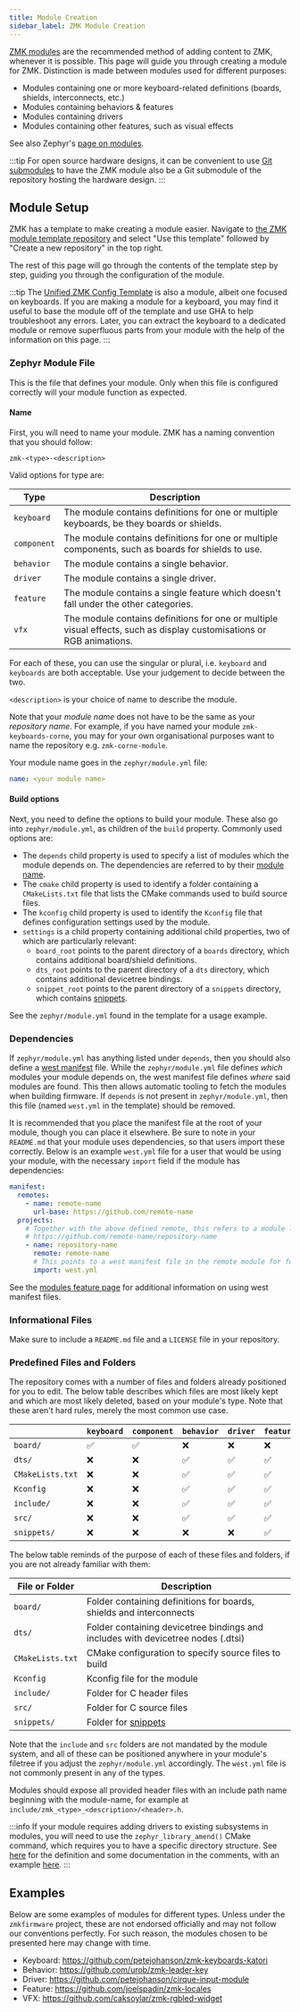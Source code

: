 ```yaml
---
title: Module Creation
sidebar_label: ZMK Module Creation
---
```


[ZMK modules](../features/modules.mdx) are the recommended method of adding content to ZMK, whenever it is possible. This page will guide you through creating a module for ZMK. Distinction is made between modules used for different purposes:

- Modules containing one or more keyboard-related definitions (boards, shields, interconnects, etc.)
- Modules containing behaviors & features
- Modules containing drivers
- Modules containing other features, such as visual effects

See also Zephyr's [page on modules](https://docs.zephyrproject.org/3.5.0/develop/modules.html).

:::tip
For open source hardware designs, it can be convenient to use [Git submodules](https://github.blog/open-source/git/working-with-submodules/) to have the ZMK module also be a Git submodule of the repository hosting the hardware design.
:::

## Module Setup

ZMK has a template to make creating a module easier. Navigate to [the ZMK module template repository](https://github.com/zmkfirmware/zmk-module-template) and select "Use this template" followed by "Create a new repository" in the top right.

The rest of this page will go through the contents of the template step by step, guiding you through the configuration of the module.

:::tip
The [Unified ZMK Config Template](https://github.com/zmkfirmware/unified-zmk-config-template) is also a module, albeit one focused on keyboards. If you are making a module for a keyboard, you may find it useful to base the module off of the template and use GHA to help troubleshoot any errors. Later, you can extract the keyboard to a dedicated module or remove superfluous parts from your module with the help of the information on this page.
:::

### Zephyr Module File

This is the file that defines your module. Only when this file is configured correctly will your module function as expected.

#### Name

First, you will need to name your module. ZMK has a naming convention that you should follow:

```
zmk-<type>-<description>
```

Valid options for type are:

| Type        | Description                                                                                                           |
| ----------- | --------------------------------------------------------------------------------------------------------------------- |
| `keyboard`  | The module contains definitions for one or multiple keyboards, be they boards or shields.                             |
| `component` | The module contains definitions for one or multiple components, such as boards for shields to use.                    |
| `behavior`  | The module contains a single behavior.                                                                                |
| `driver`    | The module contains a single driver.                                                                                  |
| `feature`   | The module contains a single feature which doesn't fall under the other categories.                                   |
| `vfx`       | The module contains definitions for one or multiple visual effects, such as display customisations or RGB animations. |

For each of these, you can use the singular or plural, i.e. `keyboard` and `keyboards` are both acceptable. Use your judgement to decide between the two.

`<description>` is your choice of name to describe the module.

Note that your _module name_ does not have to be the same as your _repository name_. For example, if you have named your module `zmk-keyboards-corne`, you may for your own organisational purposes want to name the repository e.g. `zmk-corne-module`.

Your module name goes in the `zephyr/module.yml` file:

```yaml title="zephyr/module.yaml"
name: <your module name>
```

#### Build options

Next, you need to define the options to build your module. These also go into `zephyr/module.yml`, as children of the `build` property. Commonly used options are:

- The `depends` child property is used to specify a list of modules which the module depends on. The dependencies are referred to by their [module name](#name).
- The `cmake` child property is used to identify a folder containing a `CMakeLists.txt` file that lists the CMake commands used to build source files.
- The `kconfig` child property is used to identify the `Kconfig` file that defines configuration settings used by the module.
- `settings` is a child property containing additional child properties, two of which are particularly relevant:
  - `board_root` points to the parent directory of a `boards` directory, which contains additional board/shield definitions.
  - `dts_root` points to the parent directory of a `dts` directory, which contains additional devicetree bindings.
  - `snippet_root` points to the parent directory of a `snippets` directory, which contains [snippets](https://docs.zephyrproject.org/3.5.0/build/snippets/index.html).

See the `zephyr/module.yml` found in the template for a usage example.

### Dependencies

If `zephyr/module.yml` has anything listed under `depends`, then you should also define a [west manifest](https://docs.zephyrproject.org/3.5.0/develop/west/manifest.html) file. While the `zephyr/module.yml` file defines _which_ modules your module depends on, the west manifest file defines _where_ said modules are found. This then allows automatic tooling to fetch the modules when building firmware. If `depends` is not present in `zephyr/module.yml`, then this file (named `west.yml` in the template) should be removed.

It is recommended that you place the manifest file at the root of your module, though you can place it elsewhere. Be sure to note in your `README.md` that your module uses dependencies, so that users import these correctly.
Below is an example `west.yml` file for a user that would be using your module, with the necessary `import` field if the module has dependencies:

```yaml title="west.yml"
manifest:
  remotes:
    - name: remote-name
      url-base: https://github.com/remote-name
  projects:
    # Together with the above defined remote, this refers to a module located at
    # https://github.com/remote-name/repository-name
    - name: repository-name
      remote: remote-name
      # This points to a west manifest file in the remote module for further imports
      import: west.yml
```

See the [modules feature page](../features/modules.mdx) for additional information on using west manifest files.

### Informational Files

Make sure to include a `README.md` file and a `LICENSE` file in your repository.

### Predefined Files and Folders

The repository comes with a number of files and folders already positioned for you to edit. The below table describes which files are most likely kept and which are most likely deleted, based on your module's type. Note that these aren't hard rules, merely the most common use case.

|                  | `keyboard` | `component` | `behavior` | `driver` | `feature` | `vfx` |
| ---------------- | ---------- | ----------- | ---------- | -------- | --------- | ----- |
| `board/`         | ✅         | ✅          | ❌         | ❌       | ❌        | ✅    |
| `dts/`           | ❌         | ❌          | ✅         | ✅       | ✅        | ❌    |
| `CMakeLists.txt` | ❌         | ❌          | ✅         | ✅       | ✅        | ✅    |
| `Kconfig`        | ❌         | ❌          | ✅         | ✅       | ✅        | ✅    |
| `include/`       | ❌         | ❌          | ✅         | ✅       | ✅        | ❌    |
| `src/`           | ❌         | ❌          | ✅         | ✅       | ✅        | ❌    |
| `snippets/`      | ❌         | ❌          | ❌         | ❌       | ✅        | ❌    |

The below table reminds of the purpose of each of these files and folders, if you are not already familiar with them:

| File or Folder   | Description                                                                           |
| ---------------- | ------------------------------------------------------------------------------------- |
| `board/`         | Folder containing definitions for boards, shields and interconnects                   |
| `dts/`           | Folder containing devicetree bindings and includes with devicetree nodes (.dtsi)      |
| `CMakeLists.txt` | CMake configuration to specify source files to build                                  |
| `Kconfig`        | Kconfig file for the module                                                           |
| `include/`       | Folder for C header files                                                             |
| `src/`           | Folder for C source files                                                             |
| `snippets/`      | Folder for [snippets](https://docs.zephyrproject.org/3.5.0/build/snippets/index.html) |

Note that the `include` and `src` folders are not mandated by the module system, and all of these can be positioned anywhere in your module's filetree if you adjust the `zephyr/module.yml` accordingly. The `west.yml` file is not commonly present in any of the types.

Modules should expose all provided header files with an include path name beginning with the module-name, for example at `include/zmk_<type>_<description>/<header>.h`.

:::info
If your module requires adding drivers to existing subsystems in modules, you will need to use the `zephyr_library_amend()` CMake command, which requires you to have a specific directory structure. See [here](https://github.com/zephyrproject-rtos/zephyr/blob/main/cmake/modules/extensions.cmake#L454) for the definition and some documentation in the comments, with an example [here](https://github.com/petejohanson/ec-support-zmk-module/tree/main/drivers/kscan).
:::

## Examples

Below are some examples of modules for different types. Unless under the `zmkfirmware` project, these are not endorsed officially and may not follow our conventions perfectly. For such reason, the modules chosen to be presented here may change with time.

- Keyboard: https://github.com/petejohanson/zmk-keyboards-katori
- Behavior: https://github.com/urob/zmk-leader-key
- Driver: https://github.com/petejohanson/cirque-input-module
- Feature: https://github.com/joelspadin/zmk-locales
- VFX: https://github.com/caksoylar/zmk-rgbled-widget
